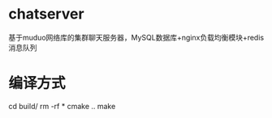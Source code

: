# chatserver
基于muduo网络库的集群聊天服务器，MySQL数据库+nginx负载均衡模块+redis消息队列

# 编译方式
cd build/
rm -rf *
cmake ..
make
